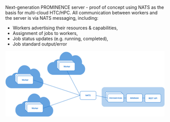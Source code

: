 Next-generation PROMINENCE server - proof of concept using NATS as the basis for multi-cloud HTC/HPC. All communication between workers and the server is via NATS messaging, including:
* Workers advertising their resources & capabilities,
* Assignment of jobs to workers,
* Job status updates (e.g. running, completed),
* Job standard output/error

![overview](https://github.com/prominence-eosc/server/raw/main/overview.png)
